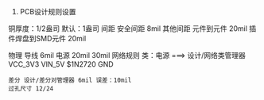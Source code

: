 1. PCB设计规则设置

铜厚度：1/2盎司
默认：1盎司
间距
    安全间距 8mil
其他间距
    元件到元件 20mil
    插件焊盘到SMD元件 20mil

物理
    导线 6mil
    电源 20mil 30mil
    网络规则 类：电源 ===> 设计/网络类管理器 VCC_3V3 VIN_5V $1N2720 GND
    
    差分 设计/差分对管理器 6mil 误差：10mil
    过孔尺寸 12/24
    